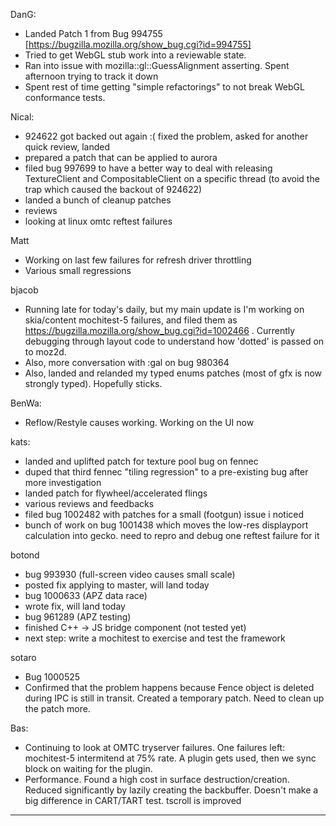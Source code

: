 DanG:
* Landed Patch 1 from Bug 994755 [https://bugzilla.mozilla.org/show_bug.cgi?id=994755]
* Tried to get WebGL stub work into a reviewable state.
* Ran into issue with mozilla::gl::GuessAlignment asserting. Spent afternoon trying to track it down
* Spent rest of time getting "simple refactorings" to not break WebGL conformance tests.

Nical:
* 924622 got backed out again :( fixed the problem, asked for another quick review, landed
* prepared a patch that can be applied to aurora
* filed bug 997699 to have a better way to deal with releasing TextureClient and CompositableClient on a specific thread (to avoid the trap which caused the backout of 924622)
* landed a bunch of cleanup patches
* reviews
* looking at linux omtc reftest failures

Matt
* Working on last few failures for refresh driver throttling
* Various small regressions

bjacob
* Running late for today's daily, but my main update is I'm working on skia/content mochitest-5 failures, and filed them as https://bugzilla.mozilla.org/show_bug.cgi?id=1002466 . Currently debugging through layout code to understand how 'dotted' is passed on to moz2d.
* Also, more conversation with :gal on bug 980364
* Also, landed and relanded my typed enums patches (most of gfx is now strongly typed). Hopefully sticks.

BenWa:
* Reflow/Restyle causes working. Working on the UI now

kats:
* landed and uplifted patch for texture pool bug on fennec
* duped that third fennec "tiling regression" to a pre-existing bug after more investigation
* landed patch for flywheel/accelerated flings
* various reviews and feedbacks
* filed bug 1002482 with patches for a small (footgun) issue i noticed
* bunch of work on bug 1001438 which moves the low-res displayport calculation into gecko. need to repro and debug one reftest failure for it

botond
* bug 993930 (full-screen video causes small scale)
* posted fix applying to master, will land today
* bug 1000633 (APZ data race)
* wrote fix, will land today
* bug 961289 (APZ testing)
* finished C++ -> JS bridge component (not tested yet)
* next step: write a mochitest to exercise and test the framework

sotaro
* Bug 1000525
* Confirmed that the problem happens because Fence object is deleted during IPC is still in transit. Created a temporary patch. Need to clean up the patch more.

Bas:
* Continuing to look at OMTC tryserver failures. One failures left: mochitest-5 intermitend  at 75% rate. A plugin gets used, then we sync block on waiting for the plugin.
* Performance. Found a high cost in surface destruction/creation. Reduced significantly by lazily creating the backbuffer. Doesn't make a big difference in CART/TART test. tscroll is improved

________________


